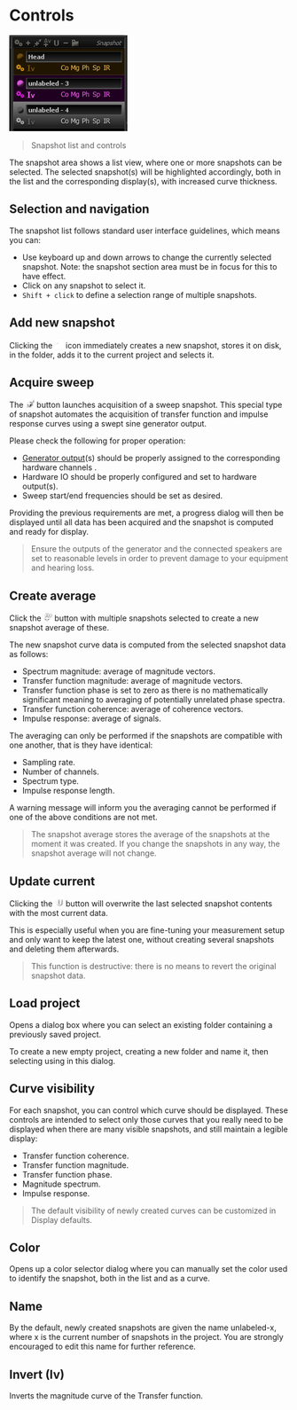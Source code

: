 # Controls
![](include/Snapshots.png)

> Snapshot list and controls

The snapshot area shows a list view, where one or more snapshots can be selected.
The selected snapshot(s) will be highlighted accordingly, both in the list and the corresponding display(s), with increased curve thickness.

## Selection and navigation
The snapshot list follows standard user interface guidelines, which means you can:

* Use keyboard up and down arrows to change the currently selected snapshot.
Note: the snapshot section area must be in focus for this to have effect.
* Click on any snapshot to select it.
* <code>Shift + click</code> to define a selection range of multiple snapshots.

## Add new snapshot
Clicking the ![](include/CreateSnapshot.png) icon immediately creates a new snapshot, stores it on disk, in the folder, adds it to the current project and selects it.

## Acquire sweep
The ![](include/Sweep.png) button launches acquisition of a sweep snapshot.
This special type of snapshot automates the acquisition of transfer function and impulse response curves using a swept sine generator output.

Please check the following for proper operation:

* [Generator output](12_Signal_generator_01_Signal_types.md)(s) should be properly assigned to the corresponding hardware channels .
* Hardware IO should be properly configured and set to hardware output(s).
* Sweep start/end frequencies should be set as desired.

Providing the previous requirements are met, a progress dialog will then be displayed until all data has been acquired and the snapshot is computed and ready for display.

> Ensure the outputs of the generator and the connected speakers are set to reasonable levels in order to prevent damage to your equipment and hearing loss.

## Create average
Click the ![](include/Average.png) button with multiple snapshots selected to create a new snapshot average of these.

The new snapshot curve data is computed from the selected snapshot data as follows:

* Spectrum magnitude: average of magnitude vectors.
* Transfer function magnitude: average of magnitude vectors.
* Transfer function phase is set to zero as there is no mathematically significant meaning to averaging of potentially unrelated phase spectra.
* Transfer function coherence: average of coherence vectors.
* Impulse response: average of signals.


The averaging can only be performed if the snapshots are compatible with one another, that is they have identical:

* Sampling rate.
* Number of channels.
* Spectrum type.
* Impulse response length.


A warning message will inform you the averaging cannot be performed if one of the above conditions are not met.

> The snapshot average stores the average of the snapshots at the moment it was created.
> If you change the snapshots in any way, the snapshot average will not change.

## Update current
Clicking the ![](include/Update.png) button will overwrite the last selected snapshot contents with the most current data.

This is especially useful when you are fine-tuning your measurement setup and only want to keep the latest one, without creating several snapshots and deleting them afterwards.

> This function is destructive: there is no means to revert the original
snapshot data.

## Load project
Opens a dialog box where you can select an existing folder containing a previously saved project.

To create a new empty project, creating a new folder and name it, then selecting using in this dialog.

## Curve visibility
For each snapshot, you can control which curve should be displayed. These controls are intended to select only those curves that you really need to be displayed when there are many visible snapshots, and still maintain a legible display:

* Transfer function coherence.
* Transfer function magnitude.
* Transfer function phase.
* Magnitude spectrum.
* Impulse response.

> The default visibility of newly created curves can be customized in Display defaults.

## Color
Opens up a color selector dialog where you can manually set the color used to identify the snapshot, both in the list and as a curve.

## Name
By the default, newly created snapshots are given the name <c>unlabeled-x</c>, where <c>x</c> is the current number of snapshots in the project. You are strongly encouraged to edit this name for further reference.

## Invert (Iv)
Inverts the magnitude curve of the Transfer function.

<!-- LIVEVERSION-->
<!-- TODO: Load IR, not documentated  -->
